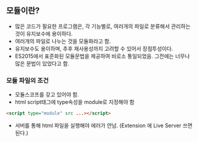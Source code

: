 ## 모듈이란?
- 많은 코드가 필요한 프로그램은, 각 기능별로, 여러개의 파일로 분류해서 관리하는 것이 유지보수에 용이하다.
- 여러개의 파일로 나누는 것을 모듈화라고 함.
- 유지보수도 용이하며, 추후 재사용성까지 고려할 수 있어서 장점투성이다.
- ES2015에서 표준화된 모듈문법을 제공하여 비로소 통일되었음. 그전에는 너무나 많은 문법이 있었다고 함.


### 모듈 파일의 조건
- 모듈스코프를 갖고 있어야 함.
- html script태그에 type속성을 module로 지정해야 함
```html
<script type="module" src ...></script>
```
- 서버를 통해 html 파일을 실행해야 에러가 안남. (Extension 에 Live Server 쓰면 된다.)